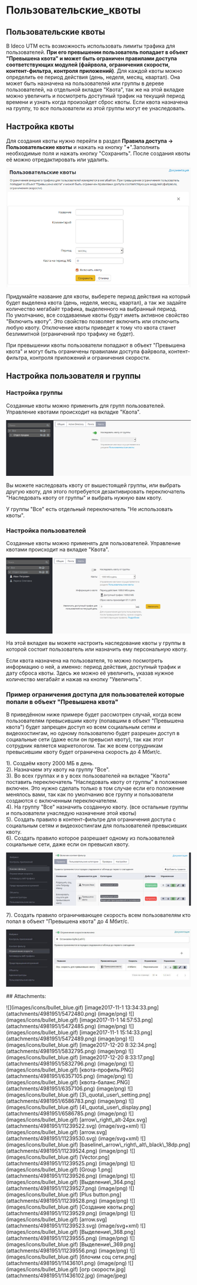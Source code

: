 # Пользовательские\_квоты

## Пользовательские квоты

В Ideco UTM есть возможность использовать лимиты трафика для пользователей. **При его превышении пользователь попадает в объект "Превышена квота" и может быть ограничен правилами доступа соответствующих модулей \(файрвола, ограничения скорости, контент-фильтра, контроля приложений\)**. Для каждой квоты можно определить ее период действия \(день, неделя, месяц, квартал\). Она может быть назначена на пользователей или группы в дереве пользователей, на отдельной вкладке "Квота", так же на этой вкладке можно увеличить и посмотреть доступный трафик на текущий период времени и узнать когда произойдет сброс квоты. Если квота назначена на группу, то все пользователи из этой группы могут ее унаследовать.

## Настройка квоты

Для создания квоты нужно перейти в раздел **Правила доступа -&gt; Пользовательские квоты** и нажать на кнопку "**+**".Заполнить необходимые поля и нажать кнопку "Сохранить". После создания квоты её можно отредактировать или удалить.

![](.gitbook/assets/11239529.png)

Придумайте название для квоты, выберете период действия на который будет выделена квота \(день, неделя, месяц, квартал\), а так же задайте количество мегабайт трафика, выделенного на выбранный период.  
По умолчанию, все создаваемые квоты будут иметь активное свойство "Включить квоту". Это свойство позволяет включить или отключить любую квоту. Отключение квоты приведет к тому что квота станет безлимитной \(ограничений про трафику не будет\).

При превышении квоты пользователи попадают в объект "Превышена квота" и могут быть ограничены правилами доступа файрвола, контент-фильтра, контроля приложений и ограничения скорости.

## Настройка пользователя и группы

### Настройка группы

Созданные квоты можно применить для групп пользователей. Управление квотами происходит на вкладке "Квота".

![](.gitbook/assets/11239555.png)

Вы можете наследовать квоту от вышестоящей группы, или выбрать другую квоту, для этого потребуется дезактивировать переключатель "Наследовать квоту от группы" и выбрать нужную вам квоту.

У группы "Все" есть отдельный переключатель "Не использовать квоты".

### Настройка пользователей

Созданные квоты можно применять для пользователей. Управление квотами происходит на вкладке "Квота".

![](.gitbook/assets/11239556.png)

На этой вкладке вы можете настроить наследование квоты у группы в которой состоит пользователь или назначить ему персональную квоту.

Если квота назначена на пользователя, то можно посмотреть информацию о ней, а именно: период действия, доступный трафик и дату сброса квоты. Здесь же можно её увеличить, указав нужное количество мегабайт и нажав на кнопку "Увеличить".

### Пример ограничения доступа для пользователей которые попали в объект "Превышена квота"

В приведённом ниже примере будет рассмотрен случай, когда всем пользователям превысившим квоту \(попавшим в объект "Превышена квота"\) будет запрещен доступ ко всем социальным сетям и видеохостингам, но одному пользователю будет разрешен доступ в социальные сети \(даже если он превысил квоту\), так как этот сотрудник является маркетологом. Так же всем сотрудникам превысившим квоту будет ограничена скорость до 4 Мбит/с.

1\). Создаём квоту 2000 МБ в день.  
2\). Назначаем эту квоту на группу "Все".  
3\). Во всех группах и в у всех пользователей на вкладке "Квота" поставить переключатель "Наследовать квоту от группы" в положение включен. Это нужно сделать только в том случае если его положение менялось вами, так как по умолчанию все группу и пользователи создаются с включенным переключателем.  
4\). На группу "Все" назначить созданную квоту. \(все остальные группы и пользователи унаследую назначение этой квоты\)  
5\). Создать правило в контент-фильтре для ограничения доступа с социальным сетям и видеохостингам для пользователей превысивших квоту.  
6\). Создать правило которое разрешает одному из пользователей социальные сети, даже если он превысил квоту.

![](.gitbook/assets/11436101.png)

7\). Создать правило ограничивающее скорость всем пользователям кто попал в объект "Превышена квота" до 4 Мбит/с.

![](.gitbook/assets/11436102.jpg)

 \#\# Attachments:

 !\[\]\(images/icons/bullet\_blue.gif\) \[image2017-11-1 13:34:33.png\]\(attachments/4981951/5472480.png\) \(image/png\) !\[\]\(images/icons/bullet\_blue.gif\) \[image2017-11-1 14:57:53.png\]\(attachments/4981951/5472485.png\) \(image/png\) !\[\]\(images/icons/bullet\_blue.gif\) \[image2017-11-1 15:14:33.png\]\(attachments/4981951/5472489.png\) \(image/png\) !\[\]\(images/icons/bullet\_blue.gif\) \[image2017-12-20 8:32:34.png\]\(attachments/4981951/5832795.png\) \(image/png\) !\[\]\(images/icons/bullet\_blue.gif\) \[image2017-12-20 8:33:17.png\]\(attachments/4981951/5832796.png\) \(image/png\) !\[\]\(images/icons/bullet\_blue.gif\) \[квота-профиль.PNG\]\(attachments/4981951/6357105.png\) \(image/png\) !\[\]\(images/icons/bullet\_blue.gif\) \[квота-баланс.PNG\]\(attachments/4981951/6357106.png\) \(image/png\) !\[\]\(images/icons/bullet\_blue.gif\) \[3\\_quota\\_user\\_setting.png\]\(attachments/4981951/6586783.png\) \(image/png\) !\[\]\(images/icons/bullet\_blue.gif\) \[4\\_quota\\_user\\_display.png\]\(attachments/4981951/6586785.png\) \(image/png\) !\[\]\(images/icons/bullet\_blue.gif\) \[arrow\\_right\\_alt-24px.svg\]\(attachments/4981951/11239522.svg\) \(image/svg+xml\) !\[\]\(images/icons/bullet\_blue.gif\) \[arrow.svg\]\(attachments/4981951/11239530.svg\) \(image/svg+xml\) !\[\]\(images/icons/bullet\_blue.gif\) \[baseline\\_arrow\\_right\\_alt\\_black\\_18dp.png\]\(attachments/4981951/11239524.png\) \(image/png\) !\[\]\(images/icons/bullet\_blue.gif\) \[Vector.png\]\(attachments/4981951/11239525.png\) \(image/png\) !\[\]\(images/icons/bullet\_blue.gif\) \[Group 1.png\]\(attachments/4981951/11239526.png\) \(image/png\) !\[\]\(images/icons/bullet\_blue.gif\) \[Выделение\\_364.png\]\(attachments/4981951/11239527.png\) \(image/png\) !\[\]\(images/icons/bullet\_blue.gif\) \[Plus button.png\]\(attachments/4981951/11239528.png\) \(image/png\) !\[\]\(images/icons/bullet\_blue.gif\) \[Создание квоты.png\]\(attachments/4981951/11239529.png\) \(image/png\) !\[\]\(images/icons/bullet\_blue.gif\) \[arrow.svg\]\(attachments/4981951/11239523.svg\) \(image/svg+xml\) !\[\]\(images/icons/bullet\_blue.gif\) \[Выделение\\_368.png\]\(attachments/4981951/11239555.png\) \(image/png\) !\[\]\(images/icons/bullet\_blue.gif\) \[Выделение\\_369.png\]\(attachments/4981951/11239556.png\) \(image/png\) !\[\]\(images/icons/bullet\_blue.gif\) \[блочим соц сети.png\]\(attachments/4981951/11436101.png\) \(image/png\) !\[\]\(images/icons/bullet\_blue.gif\) \[огр скорости.jpg\]\(attachments/4981951/11436102.jpg\) \(image/jpeg\)

